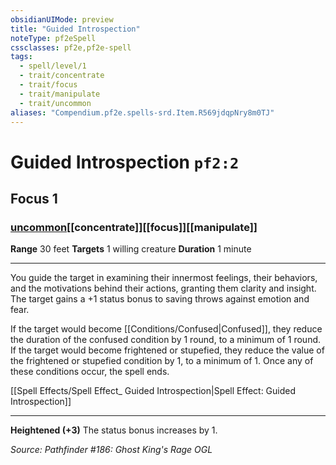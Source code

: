 ```yaml
---
obsidianUIMode: preview
title: "Guided Introspection"
noteType: pf2eSpell
cssclasses: pf2e,pf2e-spell
tags:
  - spell/level/1
  - trait/concentrate
  - trait/focus
  - trait/manipulate
  - trait/uncommon
aliases: "Compendium.pf2e.spells-srd.Item.R569jdqpNry8m0TJ" 
---
```

# Guided Introspection  `pf2:2`  
## Focus 1
### [uncommon](uncommon "Uncommon Rarity Trait")[[concentrate]][[focus]][[manipulate]]

**Range** 30 feet
**Targets** 1 willing creature
**Duration** 1 minute
* * * 
You guide the target in examining their innermost feelings, their behaviors, and the motivations behind their actions, granting them clarity and insight. The target gains a +1 status bonus to saving throws against emotion and fear.

If the target would become [[Conditions/Confused|Confused]], they reduce the duration of the confused condition by 1 round, to a minimum of 1 round. If the target would become frightened or stupefied, they reduce the value of the frightened or stupefied condition by 1, to a minimum of 1. Once any of these conditions occur, the spell ends.

[[Spell Effects/Spell Effect_ Guided Introspection|Spell Effect: Guided Introspection]]

* * *

**Heightened (+3)** The status bonus increases by 1.

*Source: Pathfinder #186: Ghost King's Rage*
*OGL*
